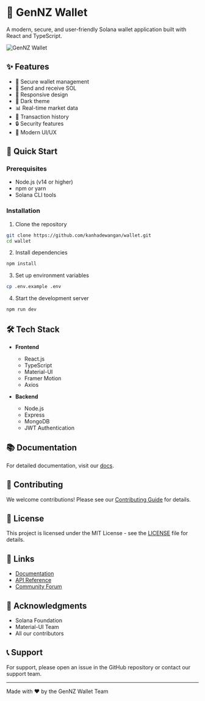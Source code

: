 # 🦄 GenNZ Wallet

A modern, secure, and user-friendly Solana wallet application built with React and TypeScript.

![GenNZ Wallet](https://res.cloudinary.com/dufjleqeu/image/upload/v1750231517/ukdfkoce3r0ycbm3a7lj.jpg)

## ✨ Features

- 🔐 Secure wallet management
- 💸 Send and receive SOL
- 📱 Responsive design
- 🌙 Dark theme
- 📊 Real-time market data
- 🔄 Transaction history
- 🔒 Security features
- 🎨 Modern UI/UX

## 🚀 Quick Start

### Prerequisites

- Node.js (v14 or higher)
- npm or yarn
- Solana CLI tools

### Installation

1. Clone the repository
```bash
git clone https://github.com/kanhadewangan/wallet.git
cd wallet
```

2. Install dependencies
```bash
npm install
```

3. Set up environment variables
```bash
cp .env.example .env
```

4. Start the development server
```bash
npm run dev
```

## 🛠 Tech Stack

- **Frontend**
  - React.js
  - TypeScript
  - Material-UI
  - Framer Motion
  - Axios

- **Backend**
  - Node.js
  - Express
  - MongoDB
  - JWT Authentication

## 📚 Documentation

For detailed documentation, visit our [docs](https://docs.gennz-wallet.com).

## 🤝 Contributing

We welcome contributions! Please see our [Contributing Guide](CONTRIBUTING.md) for details.

## 📄 License

This project is licensed under the MIT License - see the [LICENSE](LICENSE) file for details.

## 🔗 Links

- [Documentation](https://docs.gennz-wallet.com)
- [API Reference](https://api.gennz-wallet.com)
- [Community Forum](https://community.gennz-wallet.com)

## 🙏 Acknowledgments

- Solana Foundation
- Material-UI Team
- All our contributors

## 📞 Support

For support, please open an issue in the GitHub repository or contact our support team.

---

Made with ❤️ by the GenNZ Wallet Team
